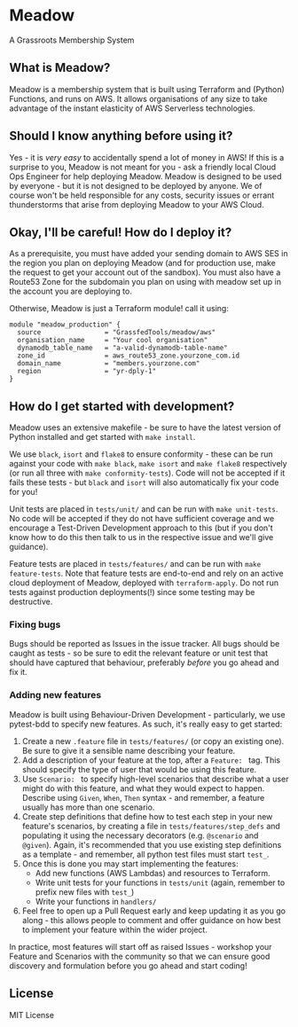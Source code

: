 # Meadow

A Grassroots Membership System

## What is Meadow?

Meadow is a membership system that is built using Terraform and (Python) Functions, and runs on AWS. It allows organisations of any size to take advantage of the instant elasticity of AWS Serverless technologies.

## Should I know anything before using it?

Yes - it is _very easy_ to accidentally spend a lot of money in AWS! If this is a surprise to you, Meadow is not meant for you - ask a friendly local Cloud Ops Engineer for help deploying Meadow. Meadow is designed to be used by everyone - but it is not designed to be deployed by anyone. We of course won't be held responsible for any costs, security issues or errant thunderstorms that arise from deploying Meadow to your AWS Cloud.

## Okay, I'll be careful! How do I deploy it?

As a prerequisite, you must have added your sending domain to AWS SES in the region you plan on deploying Meadow (and for production use, make the request to get your account out of the sandbox). You must also have a Route53 Zone for the subdomain you plan on using with meadow set up in the account you are deploying to.

Otherwise, Meadow is just a Terraform module! call it using:

```
module "meadow_production" {
  source                = "GrassfedTools/meadow/aws"
  organisation_name     = "Your cool organisation"
  dynamodb_table_name   = "a-valid-dynamodb-table-name"
  zone_id               = aws_route53_zone.yourzone_com.id
  domain_name           = "members.yourzone.com"
  region                = "yr-dply-1"
}
```

## How do I get started with development?

Meadow uses an extensive makefile - be sure to have the latest version of Python installed and get started with `make install`.

We use `black`, `isort` and `flake8` to ensure conformity - these can be run against your code with `make black`, `make isort` and `make flake8` respectively (or run all three with `make conformity-tests`). Code will not be accepted if it fails these tests - but `black` and `isort` will also automatically fix your code for you!

Unit tests are placed in `tests/unit/` and can be run with `make unit-tests`. No code will be accepted if they do not have sufficient coverage and we encourage a Test-Driven Development approach to this (but if you don't know how to do this then talk to us in the respective issue and we'll give guidance).

Feature tests are placed in `tests/features/` and can be run with `make feature-tests`. Note that feature tests are end-to-end and rely on an active cloud deployment of Meadow, deployed with `terraform-apply`. Do not run tests against production deployments(!) since some testing may be destructive.

### Fixing bugs

Bugs should be reported as Issues in the issue tracker. All bugs should be caught as tests - so be sure to edit the relevant feature or unit test that should have captured that behaviour, preferably _before_ you go ahead and fix it. 

### Adding new features

Meadow is built using Behaviour-Driven Development - particularly, we use pytest-bdd to specify new features. As such, it's really easy to get started:

1. Create a new `.feature` file in `tests/features/` (or copy an existing one). Be sure to give it a sensible name describing your feature.
1. Add a description of your feature at the top, after a `Feature: ` tag. This should specify the type of user that would be using this feature.
1. Use `Scenario: ` to specify high-level scenarios that describe what a user might do with this feature, and what they would expect to happen. Describe using `Given`, `When`, `Then` syntax - and remember, a feature usually has more than one scenario.
1. Create step definitions that define how to test each step in your new feature's scenarios, by creating a file in `tests/features/step_defs` and populating it using the necessary decorators (e.g. `@scenario` and `@given`). Again, it's recommended that you use existing step definitions as a template - and remember, all python test files must start `test_`.
1. Once this is done you may start implementing the features:
    - Add new functions (AWS Lambdas) and resources to Terraform.
    - Write unit tests for your functions in `tests/unit` (again, remember to prefix new files with `test_`)
    - Write your functions in `handlers/`
1. Feel free to open up a Pull Request early and keep updating it as you go along - this allows people to comment and offer guidance on how best to implement your feature within the wider project.

In practice, most features will start off as raised Issues - workshop your Feature and Scenarios with the community so that we can ensure good discovery and formulation before you go ahead and start coding!

## License

MIT License